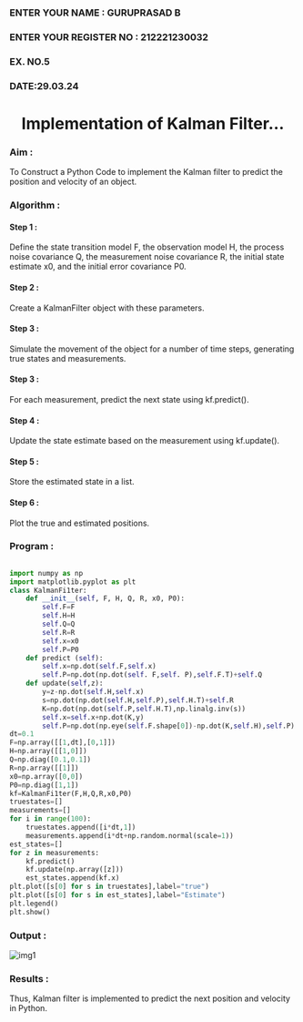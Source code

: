 <H3>ENTER YOUR NAME : GURUPRASAD B </H3>
<H3>ENTER YOUR REGISTER NO : 212221230032 </H3>
<H3>EX. NO.5</H3>
<H3>DATE:29.03.24</H3>
<H1 ALIGN =CENTER> Implementation of Kalman Filter...</H1>
<H3>Aim :</H3>

To Construct a Python Code to implement the Kalman filter to predict the position and velocity of an object.

<H3>Algorithm :</H3>

#### Step 1 : 

Define the state transition model F, the observation model H, the process noise covariance Q, the measurement noise covariance R, the initial state estimate x0, and the initial error covariance P0.<BR>

#### Step 2 : 

Create a KalmanFilter object with these parameters.<BR>

#### Step 3 : 

Simulate the movement of the object for a number of time steps, generating true states and measurements. <BR>

#### Step 3 : 

For each measurement, predict the next state using kf.predict().<BR>

#### Step 4 : 

Update the state estimate based on the measurement using kf.update().<BR>

#### Step 5 : 

Store the estimated state in a list.<BR>

#### Step 6 : 

Plot the true and estimated positions.<BR>

<H3>Program :</H3>

```python

import numpy as np
import matplotlib.pyplot as plt
class KalmanFi1ter:
    def __init__(self, F, H, Q, R, x0, P0):
        self.F=F
        self.H=H
        self.Q=Q
        self.R=R
        self.x=x0
        self.P=P0
    def predict (self):
        self.x=np.dot(self.F,self.x)
        self.P=np.dot(np.dot(self. F,self. P),self.F.T)+self.Q
    def update(self,z):
        y=z-np.dot(self.H,self.x)
        s=np.dot(np.dot(self.H,self.P),self.H.T)+self.R
        K=np.dot(np.dot(self.P,self.H.T),np.linalg.inv(s))
        self.x=self.x+np.dot(K,y)
        self.P=np.dot(np.eye(self.F.shape[0])-np.dot(K,self.H),self.P)
dt=0.1
F=np.array([[1,dt],[0,1]])
H=np.array([[1,0]])
Q=np.diag([0.1,0.1])
R=np.array([[1]])
x0=np.array([0,0])
P0=np.diag([1,1])
kf=KalmanFi1ter(F,H,Q,R,x0,P0)
truestates=[]
measurements=[]
for i in range(100):
    truestates.append([i*dt,1])
    measurements.append(i*dt+np.random.normal(scale=1))
est_states=[]
for z in measurements:
    kf.predict()
    kf.update(np.array([z]))
    est_states.append(kf.x)
plt.plot([s[0] for s in truestates],label="true")
plt.plot([s[0] for s in est_states],label="Estimate")
plt.legend()
plt.show()

```

<H3>Output :</H3>

![img1](https://github.com/anto-richard/Ex-5--AAI/assets/93427534/492a97c8-fc26-4981-99e2-c480073164a9)

<H3>Results :</H3>

Thus, Kalman filter is implemented to predict the next position and velocity in Python.

